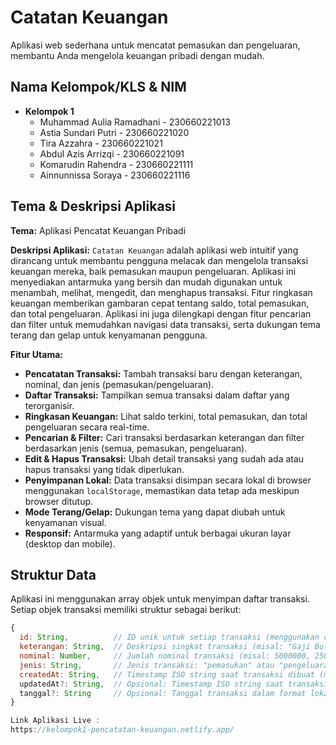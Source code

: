 # Catatan Keuangan

Aplikasi web sederhana untuk mencatat pemasukan dan pengeluaran, membantu Anda mengelola keuangan pribadi dengan mudah.

## Nama Kelompok/KLS & NIM

*   **Kelompok 1**
    *   Muhammad Aulia Ramadhani - 230660221013
    *   Astia Sundari Putri - 230660221020
    *   Tira Azzahra - 230660221021
    *   Abdul Azis Arrizqi - 230660221091
    *   Komarudin Rahendra - 230660221111
    *   Ainnunnissa Soraya - 230660221116


## Tema & Deskripsi Aplikasi

**Tema:** Aplikasi Pencatat Keuangan Pribadi

**Deskripsi Aplikasi:**
`Catatan Keuangan` adalah aplikasi web intuitif yang dirancang untuk membantu pengguna melacak dan mengelola transaksi keuangan mereka, baik pemasukan maupun pengeluaran. Aplikasi ini menyediakan antarmuka yang bersih dan mudah digunakan untuk menambah, melihat, mengedit, dan menghapus transaksi. Fitur ringkasan keuangan memberikan gambaran cepat tentang saldo, total pemasukan, dan total pengeluaran. Aplikasi ini juga dilengkapi dengan fitur pencarian dan filter untuk memudahkan navigasi data transaksi, serta dukungan tema terang dan gelap untuk kenyamanan pengguna.

**Fitur Utama:**
*   **Pencatatan Transaksi:** Tambah transaksi baru dengan keterangan, nominal, dan jenis (pemasukan/pengeluaran).
*   **Daftar Transaksi:** Tampilkan semua transaksi dalam daftar yang terorganisir.
*   **Ringkasan Keuangan:** Lihat saldo terkini, total pemasukan, dan total pengeluaran secara real-time.
*   **Pencarian & Filter:** Cari transaksi berdasarkan keterangan dan filter berdasarkan jenis (semua, pemasukan, pengeluaran).
*   **Edit & Hapus Transaksi:** Ubah detail transaksi yang sudah ada atau hapus transaksi yang tidak diperlukan.
*   **Penyimpanan Lokal:** Data transaksi disimpan secara lokal di browser menggunakan `localStorage`, memastikan data tetap ada meskipun browser ditutup.
*   **Mode Terang/Gelap:** Dukungan tema yang dapat diubah untuk kenyamanan visual.
*   **Responsif:** Antarmuka yang adaptif untuk berbagai ukuran layar (desktop dan mobile).

## Struktur Data

Aplikasi ini menggunakan array objek untuk menyimpan daftar transaksi. Setiap objek transaksi memiliki struktur sebagai berikut:

```javascript
{
  id: String,          // ID unik untuk setiap transaksi (menggunakan crypto.randomUUID() atau timestamp)
  keterangan: String,  // Deskripsi singkat transaksi (misal: "Gaji Bulanan", "Beli Kopi")
  nominal: Number,     // Jumlah nominal transaksi (misal: 5000000, 25000)
  jenis: String,       // Jenis transaksi: "pemasukan" atau "pengeluaran"
  createdAt: String,   // Timestamp ISO string saat transaksi dibuat (misal: "2023-10-27T10:30:00.000Z")
  updatedAt?: String,  // Opsional: Timestamp ISO string saat transaksi terakhir diubah
  tanggal?: String     // Opsional: Tanggal transaksi dalam format lokal (misal: "27/10/2023") - digunakan untuk tampilan
}

Link Aplikasi Live :
https://kelompok1-pencatatan-keuangan.netlify.app/